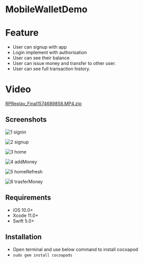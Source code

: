 # MobileWalletDemo

# Feature

- User can signup with app
- Login implement with authorisation
- User can see their balance
- User can issue money and transfer to other user.
- User can see full transaction history.

# Video
[RPReplay_Final1574689858.MP4.zip](https://github.com/iosdeveloper-portfolio/MobileWalletApp/files/3887310/RPReplay_Final1574689858.MP4.zip)

## Screenshots
![1 signin](https://user-images.githubusercontent.com/54314903/69553498-4d1e6400-0fc6-11ea-92da-956b70586a77.png)

![2 signup](https://user-images.githubusercontent.com/54314903/69553500-4d1e6400-0fc6-11ea-8e51-f50d9ec46722.png)

![3 home](https://user-images.githubusercontent.com/54314903/69553502-4db6fa80-0fc6-11ea-9475-fcfa2431f356.png)

![4 addMoney](https://user-images.githubusercontent.com/54314903/69553505-4db6fa80-0fc6-11ea-9dca-59408b115c8f.png)

![5 homeRefresh](https://user-images.githubusercontent.com/54314903/69553506-4db6fa80-0fc6-11ea-81aa-b1baab5c4280.png)

![6 trasferMoney](https://user-images.githubusercontent.com/54314903/69553508-4e4f9100-0fc6-11ea-85d3-49c2cee9e173.png)

## Requirements

- iOS 10.0+
- Xcode 11.0+
- Swift 5.0+

## Installation

- Open terminal and use below command to install cocoapod
- `sudo gem install cocoapods`


